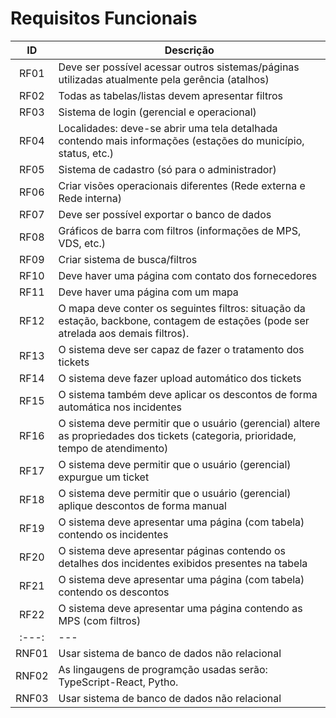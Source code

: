 # Requisitos Funcionais

| ID | Descrição |
| :---: | --- |
| RF01 | Deve ser possível acessar outros sistemas/páginas utilizadas atualmente pela gerência (atalhos) |
| RF02 | Todas as tabelas/listas devem apresentar filtros |
| RF03 | Sistema de login (gerencial e operacional) |
| RF04 | Localidades: deve-se abrir uma tela detalhada contendo mais informações (estações do município, status, etc.) |
| RF05 | Sistema de cadastro (só para o administrador) |
| RF06 | Criar visões operacionais diferentes (Rede externa e Rede interna) |
| RF07 | Deve ser possível exportar o banco de dados |
| RF08 | Gráficos de barra com filtros (informações de MPS, VDS, etc.) |
| RF09 | Criar sistema de busca/filtros |
| RF10 | Deve haver uma página com contato dos fornecedores |
| RF11 | Deve haver uma página com um mapa |
| RF12 | O mapa deve conter os seguintes filtros: situação da estação, backbone, contagem de estações (pode ser atrelada aos demais filtros). |
| RF13 | O sistema deve ser capaz de fazer o tratamento dos tickets |
| RF14 | O sistema deve fazer upload automático dos tickets |
| RF15 | O sistema também deve aplicar os descontos de forma automática nos incidentes |
| RF16 | O sistema deve permitir que o usuário (gerencial) altere as propriedades dos tickets (categoria, prioridade, tempo de atendimento) |
| RF17 | O sistema deve permitir que o usuário (gerencial) expurgue um ticket |
| RF18 | O sistema deve permitir que o usuário (gerencial) aplique descontos de forma manual |
| RF19 | O sistema deve apresentar uma página (com tabela) contendo os incidentes |
| RF20 | O sistema deve apresentar páginas contendo os detalhes dos incidentes exibidos presentes na tabela |
| RF21 | O sistema deve apresentar uma página (com tabela) contendo os descontos |
| RF22 | O sistema deve apresentar uma página contendo as MPS (com filtros) |
| :---: | --- |
| RNF01 | Usar sistema de banco de dados não relacional |
| RNF02 | As lingaugens de programção usadas serão: TypeScript-React, Pytho. |
| RNF03 | Usar sistema de banco de dados não relacional |
